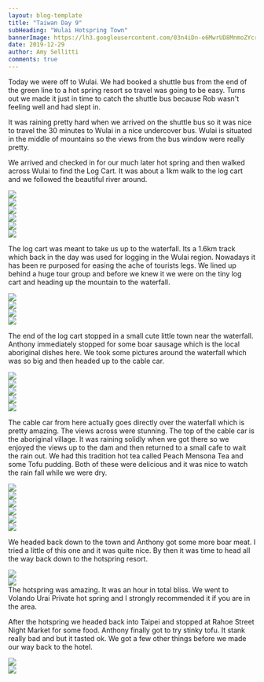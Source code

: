 ```yaml
---
layout: blog-template
title: "Taiwan Day 9"
subHeading: "Wulai Hotspring Town"
bannerImage: https://lh3.googleusercontent.com/03n4iDn-e6MwrUD8MnmoZYcrGPTArC24UGc89FtEs0Tt5uwszwEGhw1w2w_mkzvkZgQaxfl94t8S1R1TyICaTexEFE9zZtcNVDTd7q04Hz_RG59uF91rcZ8_cwKnMAp7IFE25RDly_uqExVH6i9SR0zLSWbnB1-SnErFSlencLJme7VIPwpa4W1PbQtHy8RYTvpaignkMk1X1WUVq6XnPsHde5iifnHermI98jfajGULrPvXTntw2wD43nkIKH5Fnt5KTIS8rEefQY-5SZnDOi9h40x1tW4wG8jY0RqY11HrIBiRtJvYODbYfUgLs4T6uPxmsUK4E-q9KAM3sxPvERM_9c6KE6-GInm9drf0_nxwTpaiM6wloujHZgNgNmQeLMb7pi-vof1ex4YPli-zviujO8mMzUljrw5YXAZ9ZWs3iFqgH4a1qGhZFD3IH9mw42m_aFnH2sGkxrrcBedYcavmes7meNZSJij0rAXJeL__V8XEdZcdSfgBUQoCj9OUvhQpAQ-FJ-QFcUC6GF8QcLoDI33cM6RyJxtQzJ2pZObCCrF-M3o0V1duPMP9F3pFEJKRZq9KIawfoNX-jcv3r_kqvoBzS_EOK71vErpKkcVfExXsfeh4DCcyepmQ6H1hZDDtHmsSq-m8bPv1vi18KIYe890XWDbKbVCS5YjRRNI70bw20d5DRqIjqrvPFivUF5c8EVT-E9fgYMuNPAXGSvBrJaX9Uh2RZqxDtosCKXX1i78WRQ=w960-h500-no
date: 2019-12-29
author: Amy Sellitti
comments: true
---
```


Today we were off to Wulai. We had booked a shuttle bus from the end of the green line to a hot spring resort so travel was going to be easy. Turns out we made it just in time to catch the shuttle bus because Rob wasn't feeling well and had slept in. 

It was raining pretty hard when we arrived on the shuttle bus so it was nice to travel the 30 minutes to Wulai in a nice undercover bus. Wulai is situated in the middle of mountains so the views from the bus window were really pretty.

We arrived and checked in for our much later hot spring and then walked across Wulai to find the Log Cart. It was about a 1km walk to the log cart and we followed the beautiful river around. 

<div class="center-image"><img src="https://lh3.googleusercontent.com/2g8PDNxgcc8-2Zh2lvS-g3ZWrCoXXkF5UXUbrgEi_hNO4D0awFYEz4iabrhpx9thOv6oDK2obswuaR0_KyQR5xau4vTfs30toNJAPiZ7f_uuMHo2VcOTJl53z61eNDYBx-iRajSipCq7o_cT1daHm1YvhaZtw-JMMit9bwKWfZbKSC1335B1zoTTOmiXjSh2jcsNRl2h64lxLucFJw80AV3qmFoXYcdpryfRAQY6QgJkmcju1KKO9MMEk2HCjpPDOHZXJsEuknWl0Z9QOJILA1P6cnW4ecwwMIJrGo9uYr5fZRR5xw32b9bGAugn3ws5ROEytSi1PNqtka6NO03M7FFzXvZgD2n7W8CkKhyjAa7_dTzL5vjwC3I4YYkQV-O_pNASZU5GgTHvOrT9VkcKkXWjDZvlNNOFYGbXkEuKx7nQBo_nbPIvDM6_vlSrnpIZ6S1RUIsdpLQZ_wtYIV-6GfyddSAc4qk2QdpOBm8paVViRM2fKySimi4oWL0frqrAlpbqpIzZCXhnUfS7U3Rwz_GHitcBZLbsnEfCCaLRNijA8QyV5p72PyJO5Y1NtJMzHa9WFXiItcNRxLp1AeuEB5fnXa36gyL6vRR3elq6zoOEB_4XWW5HR4TywayVRE_7HukfCmHmLrjNhzy3PL8CrHbw0aLNyjLglrzXMJUY0YplPM4Ip5iDjLU6HJky3rdsyGwiz_oQeRnOakIxjZwJc4CbFbbEOLl3ado_8NQ7F-eTSo7-Uw=w960-h720-no" /></div>
<div class="center-image"><img src="https://lh3.googleusercontent.com/03n4iDn-e6MwrUD8MnmoZYcrGPTArC24UGc89FtEs0Tt5uwszwEGhw1w2w_mkzvkZgQaxfl94t8S1R1TyICaTexEFE9zZtcNVDTd7q04Hz_RG59uF91rcZ8_cwKnMAp7IFE25RDly_uqExVH6i9SR0zLSWbnB1-SnErFSlencLJme7VIPwpa4W1PbQtHy8RYTvpaignkMk1X1WUVq6XnPsHde5iifnHermI98jfajGULrPvXTntw2wD43nkIKH5Fnt5KTIS8rEefQY-5SZnDOi9h40x1tW4wG8jY0RqY11HrIBiRtJvYODbYfUgLs4T6uPxmsUK4E-q9KAM3sxPvERM_9c6KE6-GInm9drf0_nxwTpaiM6wloujHZgNgNmQeLMb7pi-vof1ex4YPli-zviujO8mMzUljrw5YXAZ9ZWs3iFqgH4a1qGhZFD3IH9mw42m_aFnH2sGkxrrcBedYcavmes7meNZSJij0rAXJeL__V8XEdZcdSfgBUQoCj9OUvhQpAQ-FJ-QFcUC6GF8QcLoDI33cM6RyJxtQzJ2pZObCCrF-M3o0V1duPMP9F3pFEJKRZq9KIawfoNX-jcv3r_kqvoBzS_EOK71vErpKkcVfExXsfeh4DCcyepmQ6H1hZDDtHmsSq-m8bPv1vi18KIYe890XWDbKbVCS5YjRRNI70bw20d5DRqIjqrvPFivUF5c8EVT-E9fgYMuNPAXGSvBrJaX9Uh2RZqxDtosCKXX1i78WRQ=w960-h500-no" /></div>
<div class="center-image"><img src="https://lh3.googleusercontent.com/viKvfXVMmYt85nWryMMEtFtdwI_hDAnwFqXbzkc5A7ufFjXlDt3zN00DkuKNQNxQiyo-Dq-9nTlRiGcR1KVQVoAuBqa2tXB__x0GEb6RrwXsO_J_GlDSP9ErrnW_d-VQMJTEc4RGpl-EZBHZxm64f7V9jJkpCsTjX5ntCdbs8H4hJGGwVYPBAvigjRY5f9fLH7vofoZ5QDe4MhUmh-ujk5stw0syToiqMadz6X3TgtfVNWgg01shL18d49paCLo2AnDmwR5cbhOC7QWSeXRJRjO9SYSO_5VRupSxzyVBLRPqCwj770casMV-vQkwrzTWWShv6i_tUO7QqWzqRKLimL9arJVpq906leVAcpI5wnNLNMeAsSF5wIak-KmuVcgimIhHLrhUSiyb9oqOpoISS-z0BFyoIFVkgf77QOUrBb_hkRaMA2-9Nm7PXpw5we1nFzXOIhZ-vv6d-wdUbxE0N32BtX4AbfV3By2_5xUovPFua3qfNviyOneKKQJv9WS-TAWklY_RDBYJKOVd_JWPaIRngHQVGFrFylgYc1EtQ-UZijfnE_-we5s58k3Osa-8JR_girMOrx9DmJ1sBoX2lPwZPyYHQes3JVJv2AdF0Tt2t3ezPZzxipByQg1My9rM2yoPK2FgcIelPH-a_dWl91pilOKndwJclCkBgvKJOjZXZvk20pgS2-cgs4y2pvA8kmX9S-Yc98FWE6Ls4JjBE2VPn6Fuagnt0YxGgcr8Fdw97FaWSQ=w960-h640-no" /></div>
<div class="center-image"><img src="https://lh3.googleusercontent.com/oeAIvl7zo1Q6vNwo4_-Agd6qq4_ITr1pwbU05vMBTsFAJETIXutXQV8wSrgzybbkPRkFqwmy41BVu6KEqCQY5iIr2AdlGLAEnO-yHz_C1-kRM3U49H291S4RFVcex8Tyo9XYNu7t3fTDQtn89r-3KQYtNkIxQ3RTGNSgN0hUhMS8AFxSb-xcTXqkFs8m_kghY4QL9SH_uySU79OLS6cLBgYHusS5uoCMw3NXV_cHuH0_KClv-M8GgRB3wGtiKs91u1_xo4k_6P6vkbfgD_WleG0Z6ciHkfgmDTjkkR13QH1YkjJWOofxrU6TxzC5Wef9CsJyYQ9w_4tUaOJiKGiLjZljphgmYGTK_o6XfJvOeQ4ave62I2mgzdY9aukvFrY82J8vg9aevsMnRnm6HmKuG-Jv_xdczDGfttmJk1eiI7dQeeGy0jM9GVnXHBU3LCDR9dZIaIP7u2pyajcWeAmPp3B9X9iDazxzrVgSgUi74FnyqyIL3_-1VbGg7N6xHiHAgN4CIbDf9RrKBFjz3eErM69Jq0NA7gLoxLWhYVuGg4OODCKdA0a3j4QR34X7UVv06nz5t1tMCh1nF9vbFvN3-Hd7PkKjLtoALiXpSM1GyjreW-GNoiapEV2OmCuG0-2VDJO3uol7-kMHPb48dLAttcLO4CDl7e7wxQeh4rRyUGjd51_Nac9vtwiGkCof9XFkFd7RbP9BVZ0N4thAHKHs3sb45NsnxIyrayglsvS9ofewx_imwA=w960-h720-no" /></div>
<div class="center-image"><img src="https://lh3.googleusercontent.com/00VxEjkBVcI-VxhYjsZn92WcIX7vyI04PO3syCwpEp2IGi6OD0ix8uzo3IbcxjFlF5hC7WIJ7lq19QLq7n9UXA01Hco_5bdKQ_ZW9oKOZpBHLQhlUP74dhQALHH2hM1TD8caNDLlkKX48mlNShKU1W8RFdeJM1kRGuw0qb4rNse3WGfBhhdwSjyyw15WFwBawojT5B-y13FSORPZqpY1yWXXMuNuLRWImWlPCqkugpYLe3pE9VJN748Z1AE6RbiaedkGjWhPIGGSApFY75SJ5li9acia40hCG22jCKAcGjHRzIGLmI0SsbMghM8xPeSfNNXt-f4PO_Wy8Fxzktn8EcPDbRgkLCcdop1fvsPE9-XEFN3A-A1bKzW2IXIGmmfWaiTHRqfaZJPm8KtgZKYXnM3u4g9VEKoy9PZFJMS8R3eE3slW7qLKAqRSHGI3i9-UowAZZorlnJj27BiJXnpmRH7QpRiwn1jLW5oTyPrj6i4yXREgv7t1-OvKGhryGcsCtieSgerQAYOtN_9PUYGJtc647kxdsF0bmOt-XW-xhFZopK1v7aM2qighuLn0JWLYl1cn92PZS0fDA0vlZlCDK9xuf9vCI2Lkmj5wPVplJOYT0X8zQPipwPJXQFwlN1F86Mupz4t-Ry_1l4oPOBpWBsVO94mkCv_cgEHfItmM9uia5mJcj4C6MFnf8lQKcSgm-Dmf8TuiKkCiFh4muS-CcKDamRtf-hlPGqEm38Yd0hFsHGWL2g=w720-h804-no" /></div>
<div class="center-image"><img src="https://lh3.googleusercontent.com/slsHCKj8mFLOm7HzNYfKJWKdcsn9UTJlKPMSaW19E3mpLnYQxW6hIb2_ZBEXt7Rj0MiONNHZkn54q4D8j_mebZF3EFODN3qpNZ8pIgkyizf5ZDf-xKA8wsieFyTlt0qkb39ZWS-k51lsEhBlLnX7GffyoHtNWnnex7d5879k1wrAR0I4CoCNMBlNhD5ZuyEzCURO7k57O5wB7oSLMQmaQd1fKzwR3fvc8iv2V1VmCCUtRMqr03OiuL1v95cC_dCdPXddw2tR4XixJigtMmUBhg9QpX2Xz0obtimxexeEUCUkvScMqfCb0sJhg3QG8B0pJMyk0bdBc4h3RJfzBVdb5-8ezrzkbD_ux9WwDyX-lJMQpsSbBMU8MXoiOdiVPxr4m3pchPVqOWAviU9tdewKnQiGdszsvWZ_1nYAJYb8a5dL58i_E5AVhHMY0QwNpzYEAuQ3HDQxCZnHXwsr14VvSFWO6MJP0i2R23DebVawSQaVWfVJPHG8_cKkMIg1XGwUHvU55FgAIns3652rp2hAHwcJ3jn9MUlNgVdgU_b_yUQwQfzFzoKVqNdPtnXZglnMgISusHK6FptMInu1nxjQ7NpS45Mp21nrPXKhd2g-Lx4YiAHARnyjT-ezIGGWR0xyhPEPM--GCYc_zJiv84dGN9FIFD5wrVgfr_HZnXCw2aAmsFCoW-7-uNR7TLAdES0BCJJIrGkta5MXJOwh7SKVHC04mOU9SizORhC76MHwxnblJ8e1Xg=w960-h626-no" /></div>

The log cart was meant to take us up to the waterfall. Its a 1.6km track which back in the day was used for logging in the Wulai region. Nowadays it has been re purposed for easing the ache of tourists legs. We lined up behind a huge tour group and before we knew it we were on the tiny log cart and heading up the mountain to the waterfall.
<div class="center-image"><img src="https://lh3.googleusercontent.com/6YgCKpu6dMfyO3DugqIYrQjkTPykvD19QphLKE96anzscesdm7GqFR6mxq1M4mfiLEcuJeqMfHTmVMYrn_rSEAXgdYVM-ctrnIqFmcY14b6xAKWgU7d2j4wXVwusokPY6FywRQ9NyKHl_UZM7-MGVfP3pqUOFgxYExRBJpnbxPXlah0p2HvOrzDBqZ0zxjJLv0msctjbNAbTTIch8QxYYFVCMe4vKDGmLm_opOwXknkB2ReBJNflUPmXfJiOpOoWVL66USyODgahOlejo-nnmSCzKkM03RwZ0NxcsxxRUrLGV1J4c_tCJHLU7rD8973YBqNWCFJVgWJgQr2MHBHJNi545HGrGK3X_uuC6HJUH4eLt0zQufz9Dntu09a1bMLTm94xNkZXuDrF9bqBZxFodkWNRjLfuJqIea2NGXxgHryT-RLNSN9dYwkXvdKLLEvFmnWpHgVsrLrbZcgj6XUrzgVNUdHrn6iY5jo8OBffuLdkyeGv32nFBEuX-t6oNkYO3kr8s5FTAQdoOjJmI7r-4slUqEF96lWpJmJUK3xtUv-YGzmMqAevh5b8cO0qB6_0JdZzlIq6Rp_NNR-1SQ73jxJok7JkSOYdjK7qohQ80gluz-Sy9upWonjTT9gOOtr11dz9XU50j0hus5FfAJ2E-AiVriECFSjlZv5E3-ypCYp8l21jZJ5-Ti-CTXJgJYxG6sLUjzEU6UYw8lPdTUhU3MJjUIn3nAVIAzUen0Lul6NL6WywGw=w960-h720-no" /></div>
<div class="center-image"><img src="https://lh3.googleusercontent.com/78FjOuLJkqRMN0xcZghsVkD9dSaYlVF7LN9jGox6P1yzPseohFKeQY2Q2hX_k4hq33O-nuuxp82yRVruLZqctj2PwDbizp5VuL53R4PA-TrZYdHdSb9PbdSNtDASrV-ssw4lsKfAJpB0MU8r5uvYdBXRI9EQTv3qxB0ZbKGhGkI1Zc7b-_kchEeOf7Mck0FGmt71vg7b4fMbovZkbmq2XvzAgzS0MpnxnlSmCh3_oq_4yK9qY8_hXDfRBLKKBaceZ1dAwYH8JkDHo7pOYD23fxG_M1wKTu7mMV526w0pRcusoV-h_mvZv6B_G7QCroEYL4kwfPz-a_CsI7VqEgGAa3-Gf6yD0W5FQJYUSMYrDI7uLhfnqnUFSpdy-67wEtzRMGhRPUXAeqB85ohUl6aDGeRAgR_AyhCGsKiUmtnC5T9ZL2-1nR-IMaMpHtk-nkuQXiv1ZfRvU4ru3043rxFv6sptXXIUF_Z8I1uCHXjmyFTibVNE38FIx7yvMBfoxyadvG2u8v7EH_-BCdYPxB7go8LKPGyjhPr-y76ePsIxuoafynJLZKHPbcwcni0ZSWm1pVJ5PXYaNqUwtYPMWguXiO7DvKxHgGB14NMRST2vF39sahQzLQzkCMpULsEGJlaBDDA2CEbQeeYizUJOc8cmf-3dQbRNrN73lKX6fJLYbJXam_zjb3grdoA5TqNcYlj7Mvl480jZpr-zlyEeBCdjVfmw_8grvuHxAebjrN9VaPrppqjpFA=w960-h720-no" /></div>
<div class="center-image"><img src="https://lh3.googleusercontent.com/sb0nfGHOyHDxTjXazyO2XFRYmd7jvnebG8g92sn0Om9-i6fz4JWA7ebKatvySDSsPt1pAZ8xdePjkArGkZNrnvAuVx4WUYcuKQppECnWlTZIDx_KpvMLBiB41L8PavSARlhsLRqOTI_5o-0EtEKsIdhtf24OyMBaA1oeC0DjeyNmtGJvkaLD2WFKa2BfDvG7HrZWYQ7zQ0Ea__id00rFSjfSFB6PefuwmauhjkMocVkEuxMrsIhc6340yAqPB2bRZX4Z5OBjx_arab1SezwJqS_Vet6-DO7KrnZj-5reoAgQ62Wa1Q4wASz0CWOXu6YOokrrKREmGuvMY_mNrPTzaxdnd8EmMAVxji0Zb7TRE64al7ZHQDrAKbkEvBbdOOn0Lgr6gRNwMyYFiyO9_e5zFUFsQjWYsRxnNnK8SqLH_jal7kmF6V0VAUpSe4Bv0Iz4DxCwd6SU_zFl-JbVrFeWEEf56-BvgDewMXxVrn9VzLxnOQMnhfeeS0d4wHT7OTIkI1_OXOKbWTgo3Kj2WsS1l4Tp_SVVB6gbjeH2OI6fGTC3pWWm7xTyl_hURBWGkY0PLwhSSGoUBawlNHhMcBPoL9yNuxqaQD1ev_jGlu2kNi4sldjrIgjxFuASNsFQo-0FqSMM2ljf2mw0i71UwDSzf_XKvEVoT7GMSvm3SzVt1WmbDTH9I51A-3HsvnPs3artf1ayyvLUHJ8_Cf_kwLi9GzxV6B8-cc0Ek88slPQ__sbic4fA4g=w960-h720-no" /></div>
<div class="center-image"><img src="https://lh3.googleusercontent.com/Hzvwg81jlWNQu5xjFN-6oVJh_eB_O8hp1JS7-LhBNEgSS9_NUtUP6y9aL654g30l87WMhivIGY5FhvR3-SvU_971kf-OJ70OB47UjBEcKsYk97Fjzggo6jF0nItpdOTqSqsPjfHEm8xJQCetx_3KFY1VQL358J4INdjVcF94elg8tQcvp-Fff6Fh6G00OvpdlDYYrMtWrplZnf_LwOzDq-9OJM43JBMZMtripS5oeKKpDqJw-c72aonl21ZQoRWpMqJC4rmM7DGFQgw5uDeWydaAjZ_dud97XV5My59BSZncqqWtxClKk69EI9tD50_gLpRV67WbkJYim9BkrPgpPkO59Hg5mfIoJBqwuFFU-L3K2bc5-UVKovEtZpZpV7ODVpMtjSpFLMwsa9tFZRzs-zBnEry63Ml3seUJDspQPHLu2_gjTZzOLKPi3oY0DFUTUYcCvdYsGu3rBoYHG6xjIlIWlnHDz7RgLAxzzS3iUgprcAKgCB5DerdIyODQURIwPW8NYwrb7Qmm-TEVsQWTr-xeugCZAIr-TIDkJ7R1r0ElcMp9JwUMKVjtC-6yd61Jhfov_A67dMlFU8fl4gVFndkPCRXVdly41X7GH4TJY6Tk4JUeLD-qUr8LK82mWXBXVrMAgscFbpCs_tgrQf12liYID6TmqWm6GONjvqReAdQUKMfwRAssAIN2OmF6C2H0w2wlcvW3-VJykt6UfNXqmeQpla2VyLg0bLIkc6kju4bUurI8vA=w960-h482-no" /></div>


The end of the log cart stopped in a small cute little town near the waterfall. Anthony immediately stopped for some boar sausage which is the local aboriginal dishes here.  We took some pictures around the waterfall which was so big and then headed up to the cable car.

<div class="center-image"><img src="https://lh3.googleusercontent.com/6AJ8ZfBbcklqvmVScQxznHxsfcp0YLvHL9pgMcI0rL5AMbGgjIhM-4E-sJuBybm5ih0iahpw8M3QdfdxEJKp1ptpWC-xuWb6rRizLWEO5LM5zHfcuqz0nviv9RcCe-tiw0AieCNhSJ0-UN4H5MsN4bQcRVToZU8PeqxoeYIpsgR_9o8tntluBbt1O457IFO9T5ZxEBP0mNAwqeqxYxfByYO91aYmwN2NBGdeCCuVtI3KlXPDbTa_RdQ5minbgsRJ6XQm2hYsHoUcY6P86YicX0RpSqYlFvnoqBuzD46GiN5zLM5oiSpePH9DXOiPiC17AM464cYBgDtghx6KA-O2o8OB8Lo5FMtkkUM5P3XoBACAF9-DUBhRoH4WNXUKDH9R1XgV1fKPv8N9OYRgwWYFf-WG1wO3LYUl6f-PTPTNwvmu2WAltdW-Wd2XKp20W2XaMX6WQ_dKZqtZoxnrmSkAEAIvBgSdMrThjqs4e_b4XXGJ3nKKklrwdpdejQ1PZBEFnJzjZr174ZZvZ8gLcjklRn-T8ENtuIOa8JSxIOj0wuezaoIcd3Hg2GtxDDoPP1JdHaQ086lDunATpd6H0hTTon_5OxqwVfGHyZcZh5krmqHZnG2Klu8uWkbkcXQPsX1hdIj3CsS74MDEXw9utzjFcUUhjgcw8M6EBF3JyvWT2M2u5DCYCx6Oj3lMvA6T0aWJzP9-xzm9Rkrg_7EimM6LEojEopYRlr0hje24G1b4y6QkD1Hw3g=w603-h804-no" /></div>
<div class="center-image"><img src="https://lh3.googleusercontent.com/1_M48lTPCffbzzwmrwyv3lLmeQSq3AC5L8aKaLZCR3iqKXgALXxSLR295Sskjb2vl-QJpgG-00Jym73M120TebObudzl6Eqqs80P5XgvyiZe4wSJKUdtonXYks1TiI0w-ealEq-XthlabyHaDpkFC1n7EMnP_YI2-cQB0Dz0oWbBM2BPxBprcpzp_8fIslHaxgBs9IqEtsvnYft-k0tNeLb0lTe0rdL4G8B5pzVOdy1rHtV8kPkmz-wnoqmCsz3skeJh0zFk4R8f2_6sHgyK3eeQXDu_oxAH5IFlPtrnn2-3VWYR_Iq9hJ39kCKE4b88BXdRITGrRuqrdzslv6knrB7Imy4lo_0AICklMjjU3hAji1OQ3SV-QzlD7Yw0x_QgksRn0FkL5YkPI4TIgQ4o6-aON6i7d3QfnmWFqRwQ55UPcRgmkETITCqQA6CpKqkZYxLUPnhh2pExH0iLFttEIGyuM6t05gFSG1oijwbYQRdzUnTeSHGlsqUmHL4WufCYrmTHtTJ7rskt5PJjsBeZUZ8_C77fCPpnucClO3RYRDDsCzi-czY127f938X3-NonABPAZyh6QckY_AzDh0tt4yvMIMnGrdTtVxUgQUKLHoyo_vJC-WaOi-yZhhvLkQkM27q2LzOe0IvhbaVk_yVlTkdrVF1H-Su--DKz776nEvcXPUttwJl9p8qmBSeGeich6HVG7DK7dZcw2_yhX23PpaJvSacup_qoR-1RYys6iyjITra4Og=w675-h804-no" /></div>
<div class="center-image"><img src="https://lh3.googleusercontent.com/yeAbpCZRBCCsKu-bEEfiZqJICPNgTC3YVwhum7Uy3LK6_R9WYosLbN9TCF7G8H3qjJVRXAWUb9kTyrIEsjJPorsBjdEbai6cTgOExfLpzRSjK-eHgjO_wHs8a10Pre5LqDnl2MowLctmCwkdsLcHZnqpEMDVDjDxrle6Kv6MFCEzuo0DLQCgl-hvNrQ2-SULKmXrRt175ndcwkkmCPzruU4KZdma3d3pML1KUnjzHktuKWaeVEHUJGEVEHpuAfP8Xku1-_Q_CZKAWm41Qy3qQARwoxVz5jEUN8ifkKaQ-rC3sJDMnbKi9lJhDREmcihjbmQMKVnMAuR-MsqINzQXcEgi-TGO7elUsKqGTOCXFvEBStGsZcnR8fr0YAynQbIyVlnc-oHPwH1FhDlExn__HT2_Kzw9YB3oKvNsZiXsLBitPFpyVUp3JgS5nV6kS_ZHLYgISY8epN9QY_TxHmBh9fyupglJy0pbimHYMVSqpDGJ-693zdMLrnCsd3OmfSoqFiqF7ef2tcCMcivj8h_qW96vK-XebV8YQgPXWUjUhEf26qY6CofjOy_K3vFopRWcviXBElUAWIpOrgNIOLCIABeRNoaR0eW6gQx_9BZdVTl2w5HCTd6w39hbferYafTfXDLwLwLXPxg4wFVBlBtCpIiVURh-jgZDA70RQ6y0X7EPtFOPmB1m2D8iYJQAiTePq0uY4tSsyWmrSJYy_LiMzUxRLd6GyfuFtZqKplHUIRjlFxrseA=w960-h720-no" /></div>
<div class="center-image"><img src="https://lh3.googleusercontent.com/fe2K6bZOW6XrKBTeCCHZI7wJNwTZSf7BO-beqSQI5ZFFP54TlqgzBV8hHfZCCCgE_-LhToxecXof5IY-ARqDvnRyHVbDI7xSMVkBxR2VcaLKKjsYN_hM8O-eiPLrTrp4iRY_n9LOYksPTffutz0wI8dC7sXmdniNbJappYA-UwIoi40t3KxGzHP1XCS7PBU3bna2Flct7Qm6B1OQZ4DXZFhgUmGl7ET-y9K56qZmeasZlAU9bOr8g-85wlX1N3jfBCfiAYHBT0kR8GfHA0b-PICHLlDAISZ-rQIsFfJ2aG7lsbLB48Hu70IKQTcQY42WKNa7Rof8nHZosS4pFSZWiThOZDwcZKnpqStgxfvLeT32g0YfycrHRiQILIjOB8D-6qEheBSG6desJo9UucBmYrBChBVg5zCHw6izdZMdBoQfidVPwbMJaIpF-u403MWd_saxC8BB2WUpK3EFf6piI3mkLIb4-IGU8QaQJiyLWbTyvIh_xqYu__NYcSQgiWtTVNHyDW8CzuKs7yXLLhto4hwkB8MH4dQyhJaKl7utxIpdcB4qcogo3p-tzClL-5qSuR1mfzfK-TvF9f9DHTNWQSY8FHGWEGij-4xHB6n3sDF1rx5iRlj6L2YcAje7mNmbaHJFTLGGwVH-aPhmZww72z_SBW83PWdRnwxvgPp9-ybMT7m9FCKLwYnP3wxCLEbkPK9WUXAueNGbVv39IezI9vvSnbogrzjIc3eM4-5QqGalaHfpJg=w960-h640-no" /></div>
<div class="center-image"><img src="https://lh3.googleusercontent.com/k5l0ql6COHVAbY8s2ibhD4bKDL_lX40QMRs50-qCzNy3T8ms8JhGfJ-NtT-cVk0oHhsbQhtLs2EaC07GNVlrZLuy6NJEdv0kVgcn3-GjdSV-VUVhyOAh5ok3C4vSHXEqGFs28B9fhDuIWcox12pTp17HpgY3fXsv6n1oykiWNNn55x0TUmFzyNYEixPV53EXyT5x-sazJ9WnxDCS3LaV8Kwx1iD3ywRC4FBVXNFsjZ3_fJfdFvh1g1Yx9TeHh6IRDf_kLqvOCcN9FOJCoVr8eiYItnfs8eGbfDBIBSeAi7AY743JPjXXdm7JDywGxF2J11a9UbtcenIXRbsL4B5Mb_1DbKUd-gcejFbhcmbc4h_ToQiY9YXSWlaKI0cZw14NoffXfRlrlJM18dLrPG43Qb5WxmTvopBnFJsQPkmzDGdPmAw7A6JiZlbzPR2f81m6zGso4MIudjYpd3ZnsD7fBVVE0rd1inKVvcvrunW10znAUDFJBpjllFulxUGpVnBCPxVPkJVJCZo77R_DTjgvawoWTPqazDhMtXTiDzXhgvb2VRzbyYhT0t3aKiuEoeEWzb1pNgdakJ_U_vxS0fn0B-NipECGbEmDf22ORBZJJ6FGtMfZbv54uQEqcTY6b7ZzS-PBINwMcKqfjHXesMCuWjBg1Tfy3BwAGrbuzqRQrc2wWrw-sRwdeXCvknv97yJ1sJVM9pP-yniMqndC-UhYqCXH1e6K-LgRRUyzbnLAtB1ajoQe-A=w960-h640-no" /></div>

The cable car from here actually goes directly over the waterfall which is pretty amazing. The views across were stunning. The top of the cable car is the aboriginal village. It was raining solidly when we got there so we enjoyed the views up to the dam and then returned to a small cafe to wait the rain out. We had this tradition hot tea called Peach Mensona Tea and some Tofu pudding. Both of these were delicious and it was nice to watch the rain fall while we were dry. 

<div class="center-image"><img src="https://lh3.googleusercontent.com/d9czwVfSo6fYeJM58HWsEWODQdhTtXA56MvE94WizKgiJwNVGncTql4wW9bKv01bWCa7qWyYwvZwBD8eI4Jtkw0-N8v-uXp1shpuiDMOlYjerht5QBSAYIyerEZm5E5YCUj38Qjcx17OKqdaFlHP5V_sPWfb3bB6PxtMhkPkc1lejJkfT-MRyXcawmk5FGoh2rpCLcDb0jiG0cRGdqHPJFtISuJFQ1pvm-BBDQrCILmX4I0cTr6Pk-pOQ_Hvzny4Wirle6GfTyHm9XCdS5mtCMMOSm7afTl73mvw_XdOb-rszVRV9DmaXJBfZ9AGYEqUqCYGUXpk-bZZixq-MAch6glRwZc2K_8Ly33j94lzWCfa6K_Htyr6KrBB52vCktYNcIateo371nN2TMLvLyef8fCYw6AYrgGs0mXgWa8DlaY9P3rekDd-snVISMq5sb91WGgVgdt-R_uujdIqa97usk44BAfYUVAkF_79UK4ELxIQsEwakPR1Om9D5o0Qwnof7uZk1Z71bPIyuzrwUBrDUa4uMV9__JbkN80_odtWLotOhRCFwXELfacobUAoqxsT24ZKMfPhtm8sSXxR1hxWuA_w9i-c0QoXHBIIHMrA9TWvVqseBpnDcdzyIgVXJQclVYnk-ahEP22FGkieQxosHYRUulljcRhsp7vcnbTxkcMUAqyiaobqo5eVYfVExnUKKn7UGFgk68OjJ3l8SLa1xx1s_ZxEILreL_ADYDBGqdtoWfRE0w=w536-h804-no" /></div>
<div class="center-image"><img src="https://lh3.googleusercontent.com/ILlZMf_qo63LQoeRfLU2k-D0np5B5Kntwnzm5nuJ1ua6jlr50S5PVKJ3KYJ1t7XunU6CBuApJ4Enveo-UOTXlRVSHGT-H2BCEvj2fbqSIjjGdKj41PdPoLUGvzlH5e88hxqe-LxdmoaWiyRo70J9XMO3iFT3kTGieO8_0bDvcI-q_tB0DCSzy5QirpKnUF4z2n8FawtpCpfhnAR36QmyH1bdQqhVsYCBXiVjX5jIoQqVkh6kF0D1Ejhj0cs0XdUozQsXeCLqi77RLxD3e1UWvXCl7ylm8sEnZooV8tkKPIgPSdHfDbEVjDlU4k6QCNy3uQRfaYCQNvVdqJfUQdXahFWlWCIYvz2mZ67WdsXNhMDI6MSzP_WnplnWbph5I2o41O7PPy4kSwuZA9V04hZElDLE8_RBO-ggFiAKbWASTccj0lCGy3P37Tn-61P5SytqW2LzDMsW64gVhy6w3zYoThJqE9Nkytpc3jfbqWwuJpepITnZHdZO-jZwoAz8xSGWIFdvqht5fc2LIsHwTVZgeKdIJlIGCBV7qi3E4I0PYntn1KdeBR7HwgkbmSEG1wEE5tB15xX09ejs_m0EQZyKRcBgwnDnJxD8GjOSDv_J0neN58hch8m7Xa3uyHcmtVYHzqUxuWikVQ4QoWhcdaAE4Wqr2cfdcWAxvjr5UiJ8PXIc9meYngS4gpmBCqiCBzflH10rXeYaHUbUqBea79xVopNvlMRH4pV17hWKs1eTlrY1PuvAtg=w961-h347-no" /></div>
<div class="center-image"><img src="https://lh3.googleusercontent.com/RIe3uuqtH4V-vMOLG_qMAmvyGGlDrUhi8lyZE-MAgZHmUVVpWUOIwc3RfM04_e7JhnpeCAEFJbSIZ2bYBObZEhBQZolQpVjNNWORQAvEqMtjD_EzJqukaaBkcbSWH8NeR1glEe-11ZIYy76E05evK3vBvpfjhWmxGIX8wvp1AJTW_fYhJGYq9ShnJEDQrX8f0ACgqxmuYp6hOMiDCDRKw2SkqcXeqx-d-A9ScyELs8GQKZknmB_tH-2rTzKT8qlpaOHvcn0cdvKpIAfEDzlJOW_1v3r1TWtWA3eh818LVulhBO1UPOSbTiL_TRR7-E8sKTFSSr5sb6Vvz-glaQbOqfTvu8xxrUQhBokjv-rz57lJIzbsT7P5MJldnW1L416qq9iEwFoT_md25n0KBf4nBKOhn10dHBCoJC11Vm0LaSJ6xoHWLxYFfwIJYW3ZWIV4Vr6BOB77YYqbjANnJ5wmMh4ZYkf1t7zEpgitQEyhBXO3A4HXZOJJ5FW7ucXL9zy4WxHyp3oYz5qy-UdnVPszCskt7LFXBbALYOuLHGbOlo7IP9asEPWTogS3LROrsVTPlojxbUt1oOfGjp-yv0xuEV4e4U5EoEjTczMrFmxt5CLxB5Y_EieseHTcqqN34ICFNld6-ltrzK1djk4beKG7hLYYI7dC4cA_P6jwNg1YIVObZgWjJafGba13FNfgeK5F96jiDG-qFvJU0RN2pMKR9OiuQ3TdG-V2lklXgdH52weDnuzdZg=w960-h720-no" /></div>
<div class="center-image"><img src="https://lh3.googleusercontent.com/VZujZMHr_qtWK47Ploh7LPQWom5r3EnOn0JVvcjvnekKNhjNo_mX0t_YQqNVqxZO5HISCyXZKivdJW3KR6bsZRdveGh7JZdenHU5UYpvJYeVsy34bi07Vtu-xhDB95RvS3wZTNJEjGvR9WrjUmaJAFmDVYvmUDfEVm4w2zWzXsaH34g20QJmG5qFZVSb4gW1W2lMDI-eU8EJhfAFEOQNHwW618kZTBVizcE_uEcy0_pLRNxA3_c0capdso2iHafguzuPuqZyEEb18EdbWWV2twleW5oPjUeZwSKbjRagwReTjVzlvroomgbFoAzK4zTC94F1b0t2dwC_rErlbdbUTC4F6RfmspeJvuAVuS9fC6gjesKb5zBJ3mTCasjHhCvXV4ZzP67dN7Dw454egLfhOlsYQH6ZKp44N0OW1p1KeJof_TjycbAsIg_4G0iV8QOA0k4pZeGIqMv7z8feMftk2bHJ8O2FPwv95a4NBJxER2B4o4_U5f2ohyr9S3vaHsQ7_phJpSTAtjzA5ggMKB8Y7h5-QwiHErJHNblWBr2WFg3JhDmiGZJ0n-x_xDHggBFa5np2Pk6ua0A_AzbHr9aJRpsVLzrW11eyTOxqa4S_5qJWHgXuRnjto6FXeAAiXeIU47U72GodrZchHODG3Fbq1KD5WPMcieOCxbVVv90-a6kHbKrkCIfmP0_iKjHW5shfA6FEbT1OZrUJT6irdivCW3emn7L--j_aOPm-UqKVmW3vp8md9A=w960-h419-no" /></div>
<div class="center-image"><img src="https://lh3.googleusercontent.com/ghbkTEWd7fvKQxeKsBHCZqrbKN4yjbXWwpBSRM-9CKz83EiHZ_sjMRAEPfiWLxt4J9oVseiMVG101eQTZj57-XDWawlZQjPkWwjSb3oxQ7ThkTF8tSNvOi-eE7roeXZ9jAzkeA-YgdxbU6CY3Yedmi_moEcEWwvwOv51tnI-FkzaOJL5RdgaFxuEo-lsSvoS4ut4E9UkxPPjErWWjbo9Ldg5I2I4f6kfkBJUv5rWfl_CQ2qjIRFMGg4q-hB_-pfmj22KTRwYWs_1VZt8fBnYdp4rfk2DGRs_DtdhTpVsfAJV7TDe8GFGKr3gd_rMGZwSY6CsBX3SwV4gjlHaBCyfHD1oZ42MOHqRHEgMM9OhKl3rcoM5W5ypDo5vKr7qFIY01ZrRAPaZRkAX8zudmq-fPaJtDDp0pfgVXUCQX6F68-e7rusybPBCRvLbMYobO7sQTXOHrQQFK6BhvFNMFWZvZs1wng4iBUm6OancPtrG4XFKMeDAYiwuRydHDahtjjFhlJraOEhFbGsrhc5I4-kx1-StdjDvl7QiR4wNsQEw154Z_y9flUzZyY13Us0qSo83AsTmc1EYt8ZQ_N1bZk8yXOigjzesDM6DlxJPJ1cfNDKN0pChKaRJtuC1ZWeWb3WVL1oVxMcifIVxQNi4xe9G8aw7Cs2fTtce9GYa53Tr-CbvykQGLjP8C0O4vxXIXKE_IUONlsqaohUglfRgMEJqEKzwSs20v7HM1rgqvSk9mhq0ctCkcw=w960-h720-no" /></div>
<div class="center-image"><img src="https://lh3.googleusercontent.com/NzZy0U48t_iH8kIvU9SPdO0c7vxv2jSsXaPACkiNaiNPZuYXBwNalH6CytIccRODo-ZlmiJh5NTksy5lz_9NN9gNilGqDxnJI6pI9VOB_vJ7G-8irtYrISzo5cU1KMJih3Dhl04VCdqRU90YsuLu_CzN3ibWF69od-LNqC4dpbXDCiBao9s5STLNJxeNFsGFyTjwG_-nYK5LfdB8bS_ReiyqMhEtXryCktcWcTQLF_BFuJKcfId0ObXAqm8B15S9oOvuaRrEZxuAVxxnKABGQAxIt-yxOjHW4cWUVNYlgAI-_-Y6eCeYFELkWks4Gkql7Z3giI2Infosb-Ca_CxZk1_pZmcXw0JsBaXAW5TEy9SZIVCvHX2q_gZebFlPgGUqiciwLb90Wji1jycRImRxgmEQzZvLm7DTAoRP4lVqbUmI_GDJZJ-ADzazlJaw5oBl4lk5Ca1fLwX63RtCq-j9PJhlJJJelQpLejhKhyZA9fIxg5RzJ_exDvwGCIpMwUUKmh5mu-PkY6tnynt-ogc7TQLZKZ98O5-zoeB3Dr0EbKRhdDvVisvELxSJp6BaTWuzpbe2Ba8su0Z1LWlB_NNVFDyxJybRqZ6cU1ZgJvAi_FhaqYp1hcSO8wwAvTwibByWCCjLEeqfTiFB8JxWOQydkuncx0p2Mrwtj91fEXS-lF6evBuFVdBd0H99x3Nm7XRv_qrPiB3YxVpf65tK-8p2vyIoF4ULre8Q9SCQDT44_rewrTo7CQ=w603-h804-no" /></div>


We headed back down to the town and Anthony got some more boar meat. I tried a little of this one and it was quite nice. By then it was time to head all the way back down to the hotspring resort.
<div class="center-image"><img src="https://lh3.googleusercontent.com/EAq7b1Vi1ZXB4pP5N8d0k3Cma0_NPPJ_DVjI3XfTZldvSECNeeQmBlQKw9NA95tdztaviy2P73J3pYECPKyV1ZBa7eJK_1evYuo4zr9w2LD-b5x2-gZxpOaIl_TCElFG4PAouYHfuhjqI1lhTUEwE3KWuOzyWoC17ktHZUhY_r62kWB_smrX3c7R6-FXvr4PYQuo65HDpzDWr-tQI5rujKYG6JuYgh4vSvd6tNZk3okcol5bMoYV_wJ9OiR2NTB49-rpdQphR04s0XTyAoy6Lpj-z-V0E_X0p7yx3FZTUvlD3iP-jDv0kP8OD6bkNWPqR78sgFpmakrHa-QkdFD2UHFSELql96ZQqdfUFj3DA794c0yZjXkxKuziqmdptjRdRG4yhL1rbHG0Kmn73dVigiA_BOI5cFhb6E_uX2DJ2vc5vWFyXUcF5yGjiSn5RuqdDHlNsOHdTnAb2FF55SVpyISSSX0uXs2VrpTfCgDdeJJui52u9bKqEBRM2c7QJ-qWajEvgIsPwM1_yGPk_SLYudky3zXUOuZnyWXAUs_siiSYfBWwRMHmRdCVSQCumXJmi40GmDfYD6jr7SV08sDVva-G7JJPluf6l3kIQdm9eBCSHcnyEDj2rLrrnYSePP9GjVMXlf3EM86jt3cQA5QyKdznieTzQaVEguxYBXc-CPb0nEUZr0RpyJ-3XOSt-AEiijcaYkHnhi1h9rx6yxqJoAO2bMic8AVwEtoIhXcY1uBxeSefKg=w960-h720-no" /></div>
<div class="center-image"><img src="https://lh3.googleusercontent.com/qhc9-uq_asotRF2-6jjrxnuFV3ASK5EM_RjYI9NyJQd_HCyiqv7We6MZmBpeDqF0SnTKOo-4SGoggftr-uySMInkWix50nqnpE-iBJkLn23xm6tWDwcQRbXMO7mFp21uhmO2onmJVq1vQs5oNfK3K8PxrS34wBByP_PQ52sGGz_TboY0q9-HsWfIA1ilRuLK4LQKn0FZlayrqRodTeRZRJa5JTQZC727oBtCglfhukJw8G5rL--otIOYcxPOPR88fvT1hUQh_TOelVIgLEK-FPDZtdHPPiVfZqknbNrNJ1p5w6GoY8XGinihwzWygGQNiuvb6tikV1bmmlVOJiht0ExwpefFyxGurMw7VS6kTZWTFzN96vBKJ07tPpSdPg0yClEWg4aPl366BwbnPiY4gqSdexe-G7tw88HmGhgCgS9HhKo4MmFSARgTu-UkeEj3VgP4tHFggEL4BpS4QfSipRBMIMXx-pDqW4sRGDID0UjcP_3pGv_YEI0lNz1Cb9050ses1xoRPIdTOJSbkUW5SJdli27LDZrcCEEwieiVgL3L4enbjuLOrFxlOJ5v-vBdVBxFCD-NbTm-YoRWrtTe_CB3h8ff4VirX4lNkGGfLHhoN6cF1YOjUlUXQHXpizNlAqvvu2jlDu_WMTOvZ1XKMSos9Trt_DbelVszm5A9mzO_kHxT0NkwKPZiFtvXy4BiJ2sWFjzWL3UCGDLuRgZlI3JV-4QKNzwPEk2Xnn0BDprIZUpeZQ=w603-h804-no" /></div>
The hotspring was amazing. It was an hour in total bliss. We went to Volando Urai Private hot spring and I strongly recommended it if you are in the area. 

After the hotspring we headed back into Taipei and stopped at Rahoe Street Night Market for some food. Anthony finally got to try stinky tofu. It stank really bad and but it tasted ok. We got a few other things before we made our way back to the hotel.

<div class="center-image"><img src="https://lh3.googleusercontent.com/nSO1D6LczE8Y5dkoMDXM4la3iMOZyEqYkfkQuCnZJ2RAFdDbEH7oCb8wRM2tiTEZsBvpoC3PGF2VWhVc2XVpZd58MOhqCASRyppdMsBPaVj9dXfdxxOSt_n1PsEWSEBlVzvMfhDxquoxWJNs9SPPu_xEB0gA0u__t_0qqibq7LpeZBbzCpV1r-7P6BO8_vWbeoB0IoO03h6oUpDVNGhdjTfYwxht34-OXQF-GSvF4kXp7sK0ikvUWhAG3iEs2KlqYpV1cs3hn07K0GMlIjf3efW5qzFc1oQPRlV3l0gvUzkLeRfjV4W-wifvLxZOaLDp3HK8iciNm3xoNxFpLHmGXrGholy6fqax4z90QAOAYAIXLkQB_NOI-_yI1ETmHKLcdPAbnogUEtq3Fsvpi-K5nBn_KjJzXaPWcLcM-hD5mtXYme5jprPoTtZJGPCRuS2iVrg15cijfbwfdt0mIwnEa4BN5JERUU4_3LKhDr5L4QTXmaxiDCF3X__mW419HIfgnXHagabFbIjjM9V8IZdw0ZIj_7LDJ_HdAkJXkYE71A7pRN6U1E3ODAhEYqvzeWVNy5aVcfaLSgAQJNAjk4_cUnLKXcluPFbFmRH-XPaMc0lfsyCuVrJYl6D8H7Fdggi0fC8GQMI5ZWmAywRfII7_lulaetlQMh6Q63exVVJYEN8totg7Ss8muyGDPo9PZFn39FLu8Ichro1kHTqSEQL3ht7-4suoFDp_aGBt4oXV_blFxHDHVg=w960-h640-no" /></div>
<div class="center-image"><img src="https://lh3.googleusercontent.com/VJJFAHqx0NYn7sDZ6ma_Z4WQFdEx1Xb9jYVbxnoS53Q054zKOmeYSYp8PRcE0dsB5DZ1ylK3MCDeT9zwqEvyg5bS4wMaR-08L4YUPgqdOyRWHzDDsJ6lmYFsm-YFCl88wOpU6n20F_ZkTQsS7tNGMWg7iUGvstXbrrt0KvfcUexvJ94r8IHuy3Ag94Zx3-gKmeyY1vH0mdLQ3Cw8u9cUsN7Y2LoUlZKeQXunxeNMhzV5r9pfvWnQ2J-SFSLvex1AufriiplahHUYKViewHQrDyEUy28Vv-gvB-DXJT0PaFhzZBzslb-foPVsQwdZNzkAJZwVpyRhlkEjpVr1SThfwlrfWy1wlg521L3gmzcOso8mweQTWRGvu7QCM8YcBCIZne6WLpP6rDWTxLLoY5XdjYw-gVFW9CK0je3ApRh2oJOFEacHDbWYkfi5Y34BUO5h3muDUnxJhxofH1EV-njuHXiKObAs0GVIcNA0AuL5xFohVbYVjkAkHzp0gTnCzEUOiZpqDHSe9Yu9mSQNDjV_7gNSAOMmx9FMKS9K-ynhutYxDSCvnTfq5-2B9RXixSXyE-yvA8CIuUBuloy2mQ72Psb-qy5n78jLGSBEtoaD5-uFmWGg_ksODf-PGUnsJsELrhkebSQfB60wKiVMBKcxxQqLdvyY-Savg8VdAAvC1oSZGWeHNU30z8jJuFVq_n2_qI00kb3L_V-58KnCYtRaCQBBh8NbGgKkyE4KxtLAZ2D4St1Itg=w960-h640-no" /></div>

